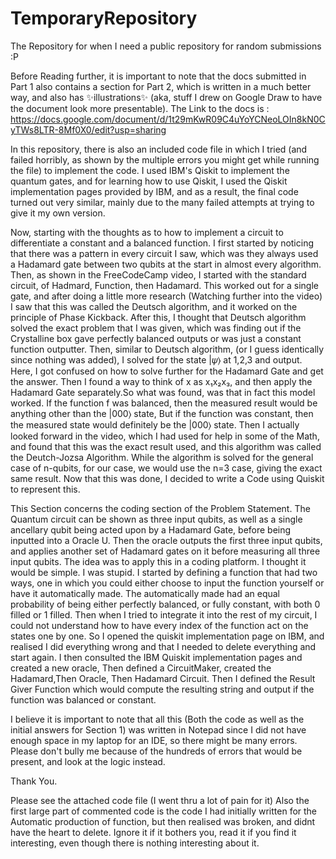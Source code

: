 # TemporaryRepository
The Repository for when I need a public repository for random submissions :P


Before Reading further, it is important to note that the docs submitted in Part 1 also contains a section for Part 2, which is written in a much better way, and also has ✨illustrations✨ (aka, stuff I drew on Google Draw to have the document look more presentable). The Link to the docs is : https://docs.google.com/document/d/1t29mKwR09C4uYoYCNeoLOIn8kN0CyTWs8LTR-8Mf0X0/edit?usp=sharing

In this repository, there is also an included code file in which I tried (and failed horribly, as shown by the multiple errors you might get while running the file) to implement the code. I used IBM's Qiskit to implement the quantum gates, and for learning how to use Qiskit, I used the Qiskit implementation pages provided by IBM, and as a result, the final code turned out very similar, mainly due to the many failed attempts at trying to give it my own version.



Now, starting with the thoughts as to how to implement a circuit to differentiate a constant and a balanced function.
  I first started by noticing that there was a pattern in every circuit I saw, which was they always used a Hadamard gate between two qubits at the start in almost every algorithm. Then, as shown in the FreeCodeCamp video, I started with the standard circuit, of Hadmard, Function, then Hadamard. This worked out for a single gate, and after doing a little more research (Watching further into the video) I saw that this was called the Deutsch algorithm, and it worked on the principle of Phase Kickback.
  After this, I thought that Deutsch algorithm solved the exact problem that I was given, which was finding out if the Crystalline box gave perfectly balanced outputs or was just a constant function outputter. Then, similar to Deutsch algorithm, (or I guess identically since nothing was added), I solved for the state |𝜓⟩ at 1,2,3 and output.
    Here, I got confused on how to solve further for the Hadamard Gate and get the answer. Then I found a way to think of x as x₁x₂x₃, and then apply the Hadamard Gate separately.So what was found, was that in fact this model worked. If the function f was balanced, then the measured result would be anything other than the |000⟩ state, But if the function was constant, then the measured state would definitely be the |000⟩ state. Then I actually looked forward in the video, which I had used for help in some of the Math, and found that this was the exact result used, and this algorithm was called the Deutch-Jozsa Algorithm.
  While the algorithm is solved for the general case of n-qubits, for our case, we would use the n=3 case, giving the exact same result. Now that this was done, I decided to write a Code using Quiskit to represent this.



  This Section concerns the coding section of the Problem Statement. The Quantum circuit can be shown as three input qubits, as well as a single ancellary qubit being acted upon by a Hadamard Gate, before being inputted into a Oracle U. Then the oracle outputs the first three input qubits, and applies another set of Hadamard gates on it before measuring all three input qubits. 
  The idea was to apply this in a coding platform. I thought it would be simple. I was stupid. I started by defining a function that had two ways, one in which you could either choose to input the function yourself or have it automatically made. The automatically made had an equal probability of being either perfectly balanced, or fully constant, with both 0 filled or 1 filled. Then when I tried to integrate it into the rest of my circuit, I could not understand how to have every index of the function act on the states one by one. So I opened the quiskit implementation page on IBM, and realised I did everything wrong and that I needed to delete everything and start again.
  I then consulted the IBM Quiskit implementation pages and created a new oracle, Then defined a CircuitMaker, created the Hadamard,Then Oracle, Then Hadamard Circuit. Then I defined the Result Giver Function which would compute the resulting string and output if the function was balanced or constant.

  I believe it is important to note that all this (Both the code as well as the initial answers for Section 1) was written in Notepad since I did not have enough space in my laptop for an IDE, so there might be many errors. Please don't bully me because of the hundreds of errors that would be present, and look at the logic instead.
   
   Thank You.
   
   Please see the attached code file (I went thru a lot of pain for it) Also the first large part of commented code is the code I had initially written for the Automatic production of function, but then realised was broken, and didnt have the heart to delete. Ignore it if it bothers you, read it if you find it interesting, even though there is nothing interesting about it.
